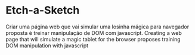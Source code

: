 # Etch-a-Sketch
Criar uma página web que vai simular uma losinha mágica para navegador proposta é treinar manipulação de DOM com javascript. Creating a web page that will simulate a magic tablet for the browser proposes training DOM manipulation with javascript
